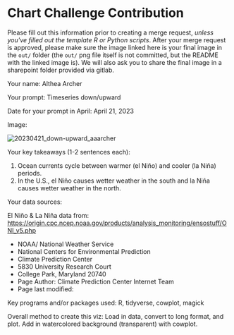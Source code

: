 # Chart Challenge Contribution

Please fill out this information prior to creating a merge request, *unless you've filled out the template R or Python scripts*. After your merge request is approved, please make sure the image linked here is your final image in the `out/` folder (the `out/` png file itself is not committed, but the README with the linked image is). We will also ask you to share the final image in a sharepoint folder provided via gitlab.

Your name: Althea Archer

Your prompt: Timeseries down/upward

Date for your prompt in April: April 21, 2023

Image:

![20230421_down-upward_aaarcher](https://github.com/DOI-USGS/vizlab-chart-challenge-23/assets/54007288/5cd67dd4-8e3d-4f62-aec2-420f0c089167)

Your key takeaways (1-2 sentences each):

1. Ocean currents cycle between warmer (el Niño) and cooler (la Niña) periods.   
2. In the U.S., el Niño causes wetter weather in the south and la Niña causes wetter weather in the north.  

Your data sources:

El Niño & La Niña data from: https://origin.cpc.ncep.noaa.gov/products/analysis_monitoring/ensostuff/ONI_v5.php

- NOAA/ National Weather Service
- National Centers for Environmental Prediction
- Climate Prediction Center
- 5830 University Research Court
- College Park, Maryland 20740
- Page Author: Climate Prediction Center Internet Team
- Page last modified:

Key programs and/or packages used: R, tidyverse, cowplot, magick

Overall method to create this viz: Load in data, convert to long format, and plot. Add in watercolored background (transparent) with cowplot.

